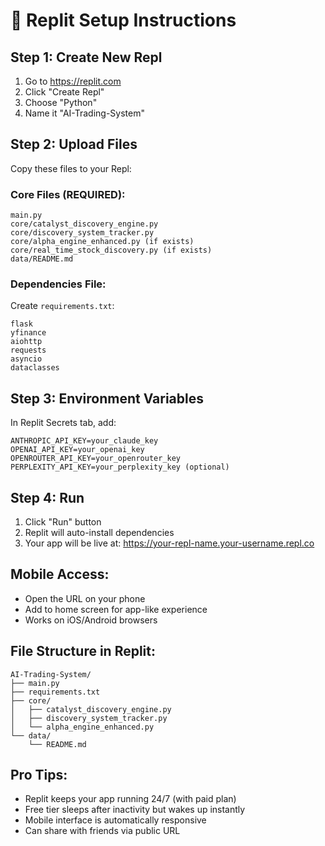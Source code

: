 # 🚀 Replit Setup Instructions

## Step 1: Create New Repl
1. Go to https://replit.com
2. Click "Create Repl"
3. Choose "Python"
4. Name it "AI-Trading-System"

## Step 2: Upload Files
Copy these files to your Repl:

### Core Files (REQUIRED):
```
main.py
core/catalyst_discovery_engine.py
core/discovery_system_tracker.py
core/alpha_engine_enhanced.py (if exists)
core/real_time_stock_discovery.py (if exists)
data/README.md
```

### Dependencies File:
Create `requirements.txt`:
```
flask
yfinance
aiohttp
requests
asyncio
dataclasses
```

## Step 3: Environment Variables
In Replit Secrets tab, add:
```
ANTHROPIC_API_KEY=your_claude_key
OPENAI_API_KEY=your_openai_key  
OPENROUTER_API_KEY=your_openrouter_key
PERPLEXITY_API_KEY=your_perplexity_key (optional)
```

## Step 4: Run
1. Click "Run" button
2. Replit will auto-install dependencies
3. Your app will be live at: https://your-repl-name.your-username.repl.co

## Mobile Access:
- Open the URL on your phone
- Add to home screen for app-like experience
- Works on iOS/Android browsers

## File Structure in Replit:
```
AI-Trading-System/
├── main.py
├── requirements.txt
├── core/
│   ├── catalyst_discovery_engine.py
│   ├── discovery_system_tracker.py
│   └── alpha_engine_enhanced.py
└── data/
    └── README.md
```

## Pro Tips:
- Replit keeps your app running 24/7 (with paid plan)
- Free tier sleeps after inactivity but wakes up instantly
- Mobile interface is automatically responsive
- Can share with friends via public URL
